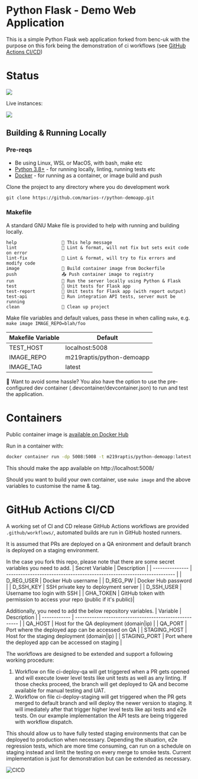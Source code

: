 # Python Flask - Demo Web Application

This is a simple Python Flask web application forked from benc-uk with the purpose on this fork being the demonstration of ci workflows (see [GitHub Actions CI/CD](#github-actions-cicd))

# Status

![](https://img.shields.io/github/last-commit/marios-r/python-demoapp) 

Live instances:

[![](https://img.shields.io/website?label=Hosted%3A%20Digital%20Ocean&up_message=online&url=http%3A%2F%2F64.227.114.131%3A5080%2F)](http://64.227.114.131:5080/)  

## Building & Running Locally

### Pre-reqs

- Be using Linux, WSL or MacOS, with bash, make etc
- [Python 3.8+](https://www.python.org/downloads/) - for running locally, linting, running tests etc
- [Docker](https://docs.docker.com/get-docker/) - for running as a container, or image build and push

Clone the project to any directory where you do development work

```
git clone https://github.com/marios-r/python-demoapp.git
```

### Makefile

A standard GNU Make file is provided to help with running and building locally.

```text
help                 💬 This help message
lint                 🔎 Lint & format, will not fix but sets exit code on error
lint-fix             📜 Lint & format, will try to fix errors and modify code
image                🔨 Build container image from Dockerfile
push                 📤 Push container image to registry
run                  🏃 Run the server locally using Python & Flask
test                 🎯 Unit tests for Flask app
test-report          🎯 Unit tests for Flask app (with report output)
test-api             🚦 Run integration API tests, server must be running
clean                🧹 Clean up project
```

Make file variables and default values, pass these in when calling `make`, e.g. `make image IMAGE_REPO=blah/foo`

| Makefile Variable | Default                   |
| ----------------- | ------------------------- |
| TEST_HOST         | localhost:5008            |
| IMAGE_REPO        | m219raptis/python-demoapp |
| IMAGE_TAG         | latest                    |

:exploding_head: Want to avoid some hassle? You also have the option to use the pre-configured dev container (.devcontainer/devcontainer.json) to run and test the application.  

# Containers

Public container image is [available on Docker Hub](https://hub.docker.com/r/m219raptis/python-demoapp)

Run in a container with:

```bash
docker container run -dp 5008:5008 -t m219raptis/python-demoapp:latest
```
This should make the app available on http://localhost:5008/

Should you want to build your own container, use `make image` and the above variables to customise the name & tag.

# GitHub Actions CI/CD

A working set of CI and CD release GitHub Actions workflows are provided `.github/workflows/`, automated builds are run in GitHub hosted runners.

It is assumed that PRs are deployed on a QA enironment and default branch is deployed on a staging environment.

In the case you fork this repo, please note that there are some secret variables you need to add.
| Secret Variable | Description                                                             |
| --------------- | ----------------------------------------------------------------------- |
| D_REG_USER      | Docker Hub username                                                     |
| D_REG_PW        | Docker Hub password                                                     |
| D_SSH_KEY       | SSH private key to deployment server                                    |
| D_SSH_USER      | Username too login with SSH                                             |
| GHA_TOKEN       | GitHub token with permission to access your repo (public if it's public)|

Additionally, you need to add the below repository variables.
| Variable     | Description                                            |
| ------------ | ------------------------------------------------------ |
| QA_HOST      | Host for the QA deployment (domain|ip)                 |
| QA_PORT      | Port where the deployed app can be accessed on QA      |
| STAGING_HOST | Host for the staging deployment (domain|ip)            |
| STAGING_PORT | Port where the deployed app can be accessed on staging |

The workflows are designed to be extended and support a following working procedure:
1. Workflow on file ci-deploy-qa will get triggered when a PR gets opened and will execute lower level tests like unit tests as well as any linting.
If those checks proceed, the branch will get deployed to QA and become available for manual testing and UAT.
2. Workflow on file ci-deploy-staging will get triggered when the PR gets merged to default branch and will deploy the newer version to staging. It will imediately after that trigger higher level tests like api tests and e2e tests. On our example implementation the API tests are being triggered with workflow dispatch.

This should allow us to have fully tested staging environments that can be deployed to production when necessary. 
Depending the situation, e2e regression tests, which are more time consuming, can run on a schedule on staging instead and limit the testing on every merge to smoke tests. Current implementation is just for demonstration but can be extended as necessary.

![CICD](https://github.com/marios-r/python-demoapp/assets/18104126/65c21d83-e33f-468d-8cd2-d2e1091c1f96)
